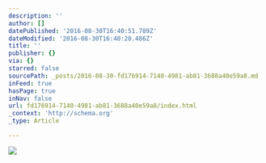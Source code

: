 ```yaml
---
description: ''
author: []
datePublished: '2016-08-30T16:40:51.789Z'
dateModified: '2016-08-30T16:40:20.486Z'
title: ''
publisher: {}
via: {}
starred: false
sourcePath: _posts/2016-08-30-fd176914-7140-4981-ab81-3688a40e59a8.md
inFeed: true
hasPage: true
inNav: false
url: fd176914-7140-4981-ab81-3688a40e59a8/index.html
_context: 'http://schema.org'
_type: Article

---
```

![](https://the-grid-user-content.s3-us-west-2.amazonaws.com/91999f35-2264-4ae1-956a-f80051ca3228.jpg)